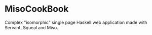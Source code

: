 # MisoCookBook
Complex "isomorphic" single page Haskell web application made with Servant, Squeal and Miso.
